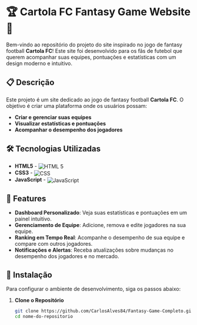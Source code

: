 # 🏆 Cartola FC Fantasy Game Website 🎩

Bem-vindo ao repositório do projeto do site inspirado no jogo de fantasy football **Cartola FC**! Este site foi desenvolvido para os fãs de futebol que querem acompanhar suas equipes, pontuações e estatísticas com um design moderno e intuitivo.

## 📋 Descrição

Este projeto é um site dedicado ao jogo de fantasy football **Cartola FC**. O objetivo é criar uma plataforma onde os usuários possam:
- **Criar e gerenciar suas equipes**
- **Visualizar estatísticas e pontuações**
- **Acompanhar o desempenho dos jogadores**

## 🛠️ Tecnologias Utilizadas

- **HTML5** - <img align="center" alt="HTML 5" src="https://img.shields.io/badge/HTML5-E34F26?style=for-the-badge&logo=html5&logoColor=white" />
- **CSS3** - <img align="center" alt="CSS" src="https://img.shields.io/badge/CSS3-1572B6?style=for-the-badge&logo=css3&logoColor=white" />
- **JavaScript** - <img align="center" alt="JavaScript" src="https://img.shields.io/badge/JavaScript-323330?style=for-the-badge&logo=javascript&logoColor=F7DF1E" />

## 🎨 Features

- **Dashboard Personalizado**: Veja suas estatísticas e pontuações em um painel intuitivo.
- **Gerenciamento de Equipe**: Adicione, remova e edite jogadores na sua equipe.
- **Ranking em Tempo Real**: Acompanhe o desempenho de sua equipe e compare com outros jogadores.
- **Notificações e Alertas**: Receba atualizações sobre mudanças no desempenho dos jogadores e no mercado.

## 🚀 Instalação

Para configurar o ambiente de desenvolvimento, siga os passos abaixo:

1. **Clone o Repositório**

   ```bash
   git clone https://github.com/CarlosAlves84/Fantasy-Game-Completo.git
   cd nome-do-repositorio

